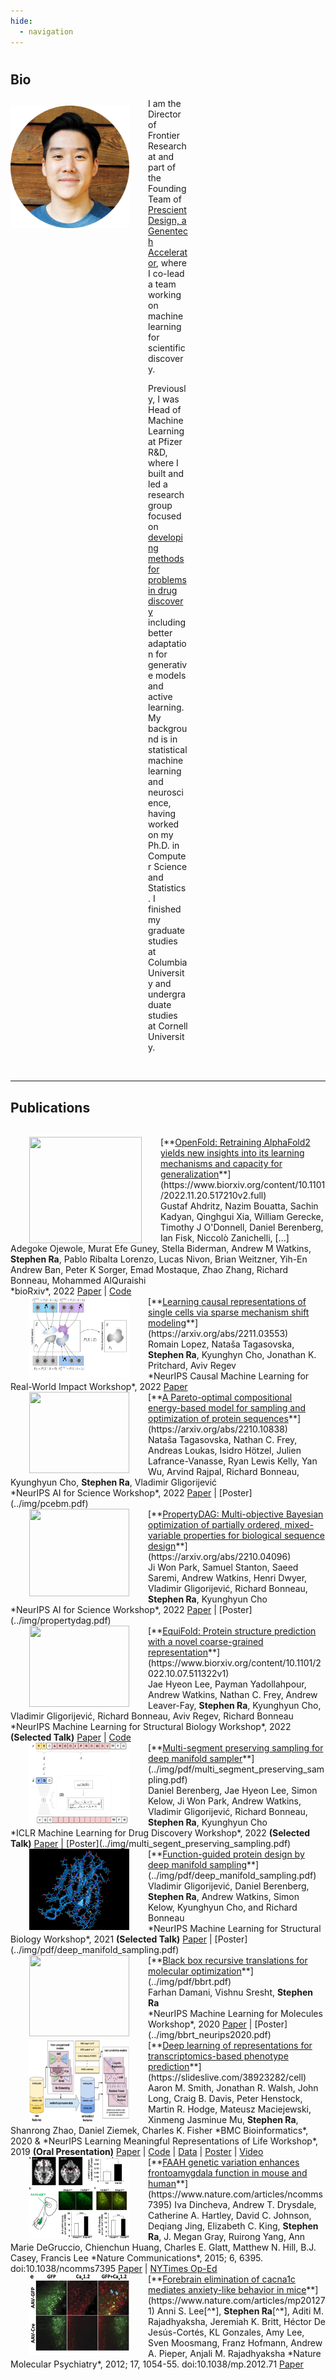 ```yaml
---
hide:
  - navigation
---
```



# 
##  Bio
<style>
img {
  /* border-radius: 50%; */
  display: block;
  margin-left: auto;
  margin-right: auto;
}
</style>

<style>
    img {
    /* border-radius: 50%; */
    /* display: block;
    /* padding: 7px; */
    /* margin-left: auto;
    margin-right: auto; */
    float: left;
    }
</style>

<img src="../img/profile.png" alt="profile" style="width:190px;height:196px; margin-top:12px; margin-right:15px;" />


<div style="text-align:left; vertical-align: left; padding:0px 220px;">
<p>
I am the Director of Frontier Research at and part of the Founding Team of <a href="https://www.gene.com/prescient">Prescient Design, a Genentech Accelerator</a>, where I co-lead a team working on machine learning for scientific discovery. 
</p>
<p>
Previously, I was Head of Machine Learning at Pfizer R&D, where I built and led a research group focused on <a href="https://insights.pfizer.com/pfizer-is-using-ai-to-discover-breakthrough-medicines">developing methods for problems in drug discovery</a> including better adaptation for generative models and active learning. My background is in statistical machine learning and neuroscience, having worked on my Ph.D. in Computer Science and Statistics. I finished my graduate studies at Columbia University and undergraduate studies at Cornell University.
</p>
</div>
<br>

----

## Publications

<br>

<img src="../img/openfold.gif" style="height:170px; width:180px; margin-top:0px; margin-left:30px; margin-right:30px;">
[**<ins>OpenFold: Retraining AlphaFold2 yields new insights into its learning mechanisms and capacity for generalization</ins>**](https://www.biorxiv.org/content/10.1101/2022.11.20.517210v2.full)
<br>
Gustaf Ahdritz, Nazim Bouatta, Sachin Kadyan, Qinghgui Xia, William Gerecke, Timothy J O'Donnell, Daniel Berenberg, Ian Fisk, Niccolò Zanichelli, [...] Adegoke Ojewole, Murat Efe Guney, Stella Biderman, Andrew M Watkins, <b>Stephen Ra</b>, Pablo Ribalta Lorenzo, Lucas Nivon, Brian Weitzner, Yih-En Andrew Ban, Peter K Sorger, Emad Mostaque, Zhao Zhang, Richard Bonneau, Mohammed AlQuraishi
<br>
*bioRxiv*, 2022   
<a href="https://www.biorxiv.org/content/10.1101/2022.11.20.517210v2.full">Paper</a> | <a href="https://github.com/aqlaboratory/openfold">Code</a>

<br>

<img src="../img/sparse.png" style="height:130px; width:160px; margin-top:0px; margin-left:30px; margin-right:30px;">
[**<ins>Learning causal representations of single cells via sparse mechanism shift modeling</ins>**](https://arxiv.org/abs/2211.03553)
<br>
Romain Lopez, Nataša Tagasovska, <b>Stephen Ra</b>, Kyunghyn Cho, Jonathan K. Pritchard, Aviv Regev
<br>
*NeurIPS Causal Machine Learning for Real-World Impact Workshop*, 2022   
<a href="https://arxiv.org/abs/2211.03553">Paper</a>

<br>

<img src="../img/pcebm.png" style="height:130px; width:160px; margin-top:0px; margin-left:30px; margin-right:30px;">
[**<ins>A Pareto-optimal compositional energy-based model for sampling and optimization of protein sequences</ins>**](https://arxiv.org/abs/2210.10838)
<br>
Nataša Tagasovska, Nathan C. Frey, Andreas Loukas, Isidro Hötzel, Julien Lafrance-Vanasse, Ryan Lewis Kelly, Yan Wu, Arvind Rajpal, Richard Bonneau, Kyunghyun Cho, <b>Stephen Ra</b>, Vladimir Gligorijević
<br>
*NeurIPS AI for Science Workshop*, 2022   
<a href="https://arxiv.org/abs/2210.10838">Paper</a> | [Poster](../img/pcebm.pdf)

<br>

<img src="../img/propertydag.png" style="height:140px; width:160px; margin-top:0px; margin-left:30px; margin-right:30px;">
[**<ins>PropertyDAG: Multi-objective Bayesian optimization of partially ordered, mixed-variable properties for biological sequence design</ins>**](https://arxiv.org/abs/2210.04096)
<br>
Ji Won Park, Samuel Stanton, Saeed Saremi, Andrew Watkins, Henri Dwyer, Vladimir Gligorijević, Richard Bonneau, <b>Stephen Ra</b>, Kyunghyun Cho
<br>
*NeurIPS AI for Science Workshop*, 2022   
<a href="https://arxiv.org/abs/2210.04096">Paper</a> | [Poster](../img/propertydag.pdf)

<br>

<img src="../img/equifold.gif" style="height:130px; width:160px; margin-top:0px; margin-left:30px; margin-right:30px;">
[**<ins>EquiFold: Protein structure prediction with a novel coarse-grained representation</ins>**](https://www.biorxiv.org/content/10.1101/2022.10.07.511322v1)
<br>
Jae Hyeon Lee, Payman Yadollahpour, Andrew Watkins, Nathan C. Frey, Andrew Leaver-Fay, <b>Stephen Ra</b>, Kyunghyun Cho, Vladimir Gligorijević, Richard Bonneau, Aviv Regev, Richard Bonneau
<br>
*NeurIPS Machine Learning for Structural Biology Workshop*, 2022  <b>(Selected Talk)</b>   
<a href="https://www.biorxiv.org/content/10.1101/2022.10.07.511322v1">Paper</a> | <a href="https://github.com/Genentech/equifold">Code</a>

<br>

<img src="../img/msps_before.png" style="height:130px; width:160px; margin-top:0px; margin-left:30px; margin-right:30px;">
[**<ins>Multi-segment preserving sampling for deep manifold sampler</ins>**](../img/pdf/multi_segment_preserving_sampling.pdf)
<br>
Daniel Berenberg, Jae Hyeon Lee, Simon Kelow, Ji Won Park, Andrew Watkins, Vladimir Gligorijević, Richard Bonneau, <b>Stephen Ra</b>, Kyunghyun Cho
<br>
*ICLR Machine Learning for Drug Discovery Workshop*, 2022  <b>(Selected Talk)</b>  
<a href="https://arxiv.org/abs/2205.04259">Paper</a> | [Poster](../img/multi_segent_preserving_sampling.pdf)

<br>

<img src="../img/manifold_sampling.gif" style="height:130px; width:160px; margin-top:0px; margin-left:30px; margin-right:30px;">
[**<ins>Function-guided protein design by deep manifold sampling</ins>**](../img/pdf/deep_manifold_sampling.pdf)
<br>
Vladimir Gligorijević, Daniel Berenberg, <b>Stephen Ra</b>, Andrew Watkins, Simon Kelow, Kyunghyun Cho, and Richard Bonneau
<br>
*NeurIPS Machine Learning for Structural Biology Workshop*, 2021  <b>(Selected Talk)</b>  
<a href="https://www.biorxiv.org/content/10.1101/2021.12.22.473759v1">Paper</a> | [Poster](../img/pdf/deep_manifold_sampling.pdf)

<br>

<img src="../img/bbrt.gif" style="height:130px; width:160px; margin-top:0px; margin-left:30px; margin-right:30px;">
[**<ins>Black box recursive translations for molecular optimization</ins>**](../img/pdf/bbrt.pdf)
<br>
Farhan Damani, Vishnu Sresht, <b>Stephen Ra</b>
<br>
*NeurIPS Machine Learning for Molecules Workshop*, 2020  
<a href="https://arxiv.org/abs/1912.10156">Paper</a> | [Poster](../img/bbrt_neurips2020.pdf)

<br>

<img src="../img/phenotype.png" style="height:130px; width:160px; margin-top:0px; margin-left:30px; margin-right:30px;">
[**<ins>Deep learning of representations for transcriptomics-based phenotype prediction</ins>**](https://slideslive.com/38923282/cell)  
Aaron M. Smith, Jonathan R. Walsh, John Long, Craig B. Davis, Peter Henstock,
Martin R. Hodge, Mateusz Maciejewski, Xinmeng Jasminue Mu, <b>Stephen Ra</b>,
Shanrong Zhao, Daniel Ziemek, Charles K. Fisher   
*BMC Bioinformatics*, 2020 & *NeurIPS Learning Meaningful Representations of Life Workshop*, 2019 <b>(Oral Presentation)</b>  
<a href="https://www.biorxiv.org/content/10.1101/574723v2">Paper</a> |
<a href="https://github.com/unlearnai/representation_learning_for_transcriptomics">Code</a> |
<a href="https://figshare.com/projects/Deep_learning_of_representations_for_transcriptomics-based_phenotype_prediction/60938">Data</a> | <a href="https://www.biorxiv.org/content/10.1101/574723v2">Poster</a> | <a href="https://slideslive.com/38921963/learning-meaningful-representations-of-life-4">Video</a>

<br>

<img src="../img/faah.jpg" style="height:130px; width:160px; margin-top:0px; margin-left:30px; margin-right:30px;">
[**<ins>FAAH genetic variation enhances frontoamygdala function in mouse and human</ins>**](https://www.nature.com/articles/ncomms7395)  
Iva Dincheva, Andrew T. Drysdale, Catherine A. Hartley, David C. Johnson, Deqiang Jing, Elizabeth C. King, <b>Stephen Ra</b>, J. Megan Gray, Ruirong Yang, Ann Marie DeGruccio, Chienchun Huang, Charles E. Glatt, Matthew N. Hill, B.J. Casey, Francis Lee   
*Nature Communications*, 2015; 6, 6395. doi:10.1038/ncomms7395   
<a href="/assets/papers/dincheva_et_al_2015.pdf" class="button small">Paper</a> |
<a href="https://www.nytimes.com/2015/03/08/opinion/sunday/the-feel-good-gene.html?_r=1" class="button small">NYTimes Op-Ed</a>

<br>

<img src="../img/cacna1c.png" style="height:130px; width:160px; margin-top:0px; margin-left:30px; margin-right:30px;">
[**<ins>Forebrain elimination of cacna1c mediates anxiety-like behavior in mice</ins>**](https://www.nature.com/articles/mp201271)  
Anni S. Lee[^*], <b>Stephen Ra</b>[^*], Aditi M. Rajadhyaksha, Jeremiah K. Britt, Héctor De Jesús-Cortés, KL Gonzales, Amy Lee, Sven Moosmang, Franz Hofmann, Andrew A. Pieper, Anjali M. Rajadhyaksha   
*Nature Molecular Psychiatry*, 2012; 17, 1054-55. doi:10.1038/mp.2012.71   
<a href="/assets/papers/lee_et_al_2012.pdf" class="button small">Paper</a>



[^*]: Equal contribution